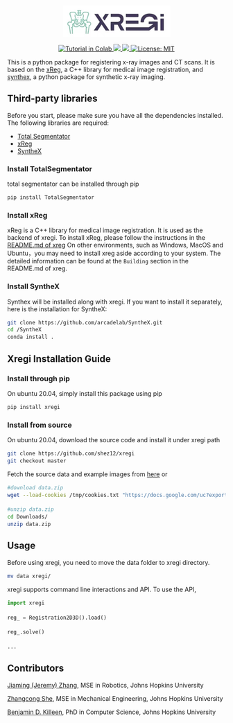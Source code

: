 <p align="center"><img src="doc/figs/xregi.jpeg" alt="xregi logo" style="zoom:50%;"></p>

<div align='center'>
<a href="https://colab.research.google.com/github/shez12/xregi/blob/dev-syn/xregi.ipynb">
<img src="https://colab.research.google.com/assets/colab-badge.svg" alt="Tutorial in Colab" />
</a>
<a href="https://www.python.org/"><img src='https://img.shields.io/badge/Made%20with-Python-1f425f.svg'>
</a>
<a href="https://pypi.org/project/xregi/"><img src='https://badge.fury.io/py/xregi.svg'>
</a>
<a href="https://opensource.org/licenses/MIT">
<img src="https://img.shields.io/badge/License-MIT-yellow.svg" alt="License: MIT">
</a>
</div>


This is a python package for registering x-ray images and CT scans. It is based on the [xReg](https://github.com/rg2/xreg), a C++ library for medical image registration, and [synthex](https://github.com/arcadelab/SyntheX), a python package for synthetic x-ray imaging.

## Third-party libraries
Before you start, please make sure you have all the dependencies installed. The following libraries are required:
- [Total Segmentator](https://github.com/wasserth/TotalSegmentator)
- [xReg](https://github.com/rg2/xreg)
- [SyntheX](https://github.com/arcadelab/SyntheX)

### Install TotalSegmentator
total segmentator can be installed through pip
```bash
pip install TotalSegmentator
```

### Install xReg
xReg is a C++ library for medical image registration. It is used as the backend of xregi. To install xReg, please follow the instructions in the [README.md of xreg](https://github.com/rg2/xreg/blob/master/README.md)
On other environments, such as Windows, MacOS and Ubuntu，you may need to install xreg aside according to your system. The detailed information can be found at the `Building` section in the README.md of xreg.

### Install SyntheX
Synthex will be installed along with xregi. If you want to install it separately, here is the installation for SyntheX:
```bash
git clone https://github.com/arcadelab/SyntheX.git
cd /SyntheX
conda install .
```

## Xregi Installation Guide
### Install through pip
On ubuntu 20.04, simply install this package using pip
```bash
pip install xregi
```


### Install from source
On ubuntu 20.04, download the source code and install it under xregi path
```bash
git clone https://github.com/shez12/xregi
git checkout master

```
Fetch the source data and example images from [here](https://drive.google.com/drive/folders/1XzQgWfMVtkCq-Nnk2l_lE3UWeG2kEnyc?usp=share_link) or 
```bash
#download data.zip
wget --load-cookies /tmp/cookies.txt "https://docs.google.com/uc?export=download&confirm=$(wget --quiet --save-cookies /tmp/cookies.txt --keep-session-cookies --no-check-certificate 'https://docs.google.com/uc?export=download&id=1wjrxNE6B0pX3IooGxwC_cjf4n8MhxU1p' -O- | sed -rn 's/.*confirm=([0-9A-Za-z_]+).*/\1\n/p')&id=1wjrxNE6B0pX3IooGxwC_cjf4n8MhxU1p" -O data.zip && rm -rf /tmp/cookies.txt

#unzip data.zip
cd Downloads/
unzip data.zip
```


## Usage
Before using xregi, you need to move the data folder to xregi directory.
```bash
mv data xregi/
```

xregi supports command line interactions and API. To use the API, 
```python
import xregi

reg_ = Registration2D3D().load()

reg_.solve()

...
```



## Contributors
[Jiaming (Jeremy) Zhang](https://jeremyzz830.github.io/), MSE in Robotics, Johns Hopkins University

[Zhangcong She](https://github.com/shez12), MSE in Mechanical Engineering, Johns Hopkins University

[Benjamin D. Killeen](https://benjamindkilleen.com/), PhD in Computer Science, Johns Hopkins University
